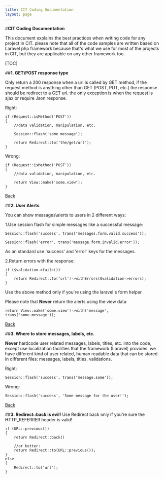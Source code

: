 ```yaml
---
title: CIT Coding Documentation
layout: page
---
```

#**CIT Coding Documentation**

This document explains the best practices when writing code for any project in CIT. please note that all of the code samples are written based on Laravel php framework because that's what we use for most of the projects in CIT, but they are applicable on any other framework too.

[TOC]

##**1. GET\POST response type**

Only return a 200 response when a url is called by GET method, if the request method is anything other than GET (POST, PUT, etc.) the response should be redirect to a GET url. the only exception is when the request is ajax or require Json response.

Right:
```
if (Request::isMethod('POST'))
{
	//data validation, manipulation, etc.

	Session::flash('some message');

	return Redirect::to('the/get/url');
}
```

Wrong:
```
if (Request::isMethod('POST'))
{
	//data validation, manipulation, etc.

	return View::make('some.view');
}
```


[Back](#tickets-workflow-in-cit-projects)

##**2. User Alerts**

You can show messages\alerts to users in 2 different ways:

1.Use session flash for simple messages like a successful message:

```
Session::flash('success', trans('messages.form.valid.success'));

Session::flash('error', trans('message.form.invalid.error'));
```
As an standard use 'success' and 'error' keys for the messages.

2.Return errors with the response:

```
if ($validation->fails())
{
	return Redirect::to('url')->withErrors($validation->errors);
}
```

Use the above method only if you're using the laravel's form helper.

Please note that **Never** return the alerts using the view data:
```
return View::make('some.view')->with('message', trans('some.message'));
```
[Back](#tickets-workflow-in-cit-projects)

##**3. Where to store messages, labels, etc.**

**Never** hardcode user related messages, labels, titles, etc. into the code, except use localization facilities that the framework (Laravel) provides. we have different kind of user related, human readable data that can be stored in different files: messages, labels, titles, validations.

Right:

```
Session::flash('success', trans('message.some'));
```

Wrong:
```
Session::flash('success', 'Some message for the user!');
```

[Back](#tickets-workflow-in-cit-projects)

##**3. Redirect::back is evil!**
Use Redirect back only if you're sure the HTTP_REFERRER header is valid!

```
if (URL::previous())
{
	return Redirect::back()

	//or better:
	return Redirect::to(URL::previous());
}
else
{
	Redirect::to('url');
}
```


